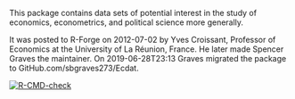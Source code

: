 This package contains data sets of potential interest in the study of economics, econometrics, and political science more generally.  

It was posted to R-Forge on 2012-07-02 by Yves Croissant, Professor of Economics at the University of La Réunion, France.  He later made Spencer Graves the maintainer. On 2019-06-28T23:13 Graves migrated the package to GitHub.com/sbgraves273/Ecdat.  
 
<!-- badges: start -->
[![R-CMD-check](https://github.com/sbgraves237/Ecdat/workflows/R-CMD-check/badge.svg)](https://github.com/sbgraves237/Ecdat/actions)
<!-- badges: end -->